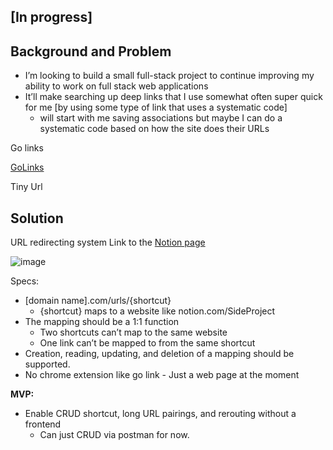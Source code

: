 ## [In progress]
## Background and Problem

- I’m looking to build a small full-stack project to continue improving my ability to work on full stack web applications
- It’ll make searching up deep links that I use somewhat often super quick for me [by using some type of link that uses a systematic code]
    - will start with me saving associations but maybe I can do a systematic code based on how the site does their URLs

Go links 

[GoLinks](https://chrome.google.com/webstore/detail/golinks/mdkgfdijbhbcbajcdlebbodoppgnmhab?hl=en-US)

Tiny Url 

## Solution

URL redirecting system 
Link to the [Notion page](https://www.notion.so/pelumi/Tinyurl-golink-alternative-b6670a749a084ad7886e09d931a7d16e)

![image](https://user-images.githubusercontent.com/43530539/224586908-321258cc-6a12-48ed-b196-5f58c4bbf2ef.png)

Specs:

- [domain name].com/urls/{shortcut}
    - {shortcut} maps to a website like notion.com/SideProject
- The mapping should be a 1:1 function
    - Two shortcuts can’t map to the same website
    - One link can’t be mapped to from the same shortcut
- Creation, reading, updating, and deletion of a mapping should be supported.
- No chrome extension like go link - Just a web page at the moment

******MVP:******

- Enable CRUD shortcut, long URL pairings, and rerouting without a frontend
    - Can just CRUD via postman for now.
